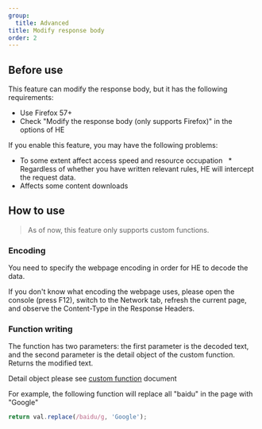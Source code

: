 ```yaml
---
group:
  title: Advanced
title: Modify response body
order: 2
---
```


## Before use

This feature can modify the response body, but it has the following requirements:
* Use Firefox 57+
* Check "Modify the response body (only supports Firefox)" in the options of HE

If you enable this feature, you may have the following problems:
* To some extent affect access speed and resource occupation
  * Regardless of whether you have written relevant rules, HE will intercept the request data.
* Affects some content downloads

## How to use

> As of now, this feature only supports custom functions.

### Encoding
You need to specify the webpage encoding in order for HE to decode the data.

If you don't know what encoding the webpage uses, please open the console (press F12), switch to the Network tab, refresh the current page, and observe the Content-Type in the Response Headers.

### Function writing
The function has two parameters: the first parameter is the decoded text, and the second parameter is the detail object of the custom function. Returns the modified text.

Detail object please see [custom function](custom-function.md) document

For example, the following function will replace all "baidu" in the page with "Google"
```js
return val.replace(/baidu/g, 'Google');
```

